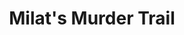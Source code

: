 ---
bylines: 'Daniel Murphy'
capi: 'bb8aef3a41496af46c68b02e63694593'
date: ''
description: 'Map of victim locations in Milat murders' 
preview: 'https://media.news.com.au/DTinteractive/MILAT_MURDER_TRAIL/index.html'
slug: '/milat-vitims'
tech: 'Adobe Animate CC'
thumb: ''
title: "Milat's Murder Trail"
---
